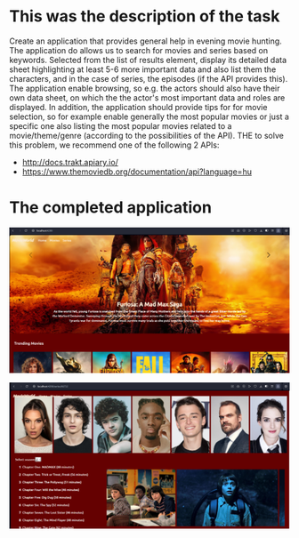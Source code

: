 # This was the description of the task

Create an application that provides general help in evening movie hunting. The application do 
allows us to search for movies and series based on keywords. Selected from the list of results 
element, display its detailed data sheet highlighting at least 5-6 more important data and also list them 
the characters, and in the case of series, the episodes (if the API provides this). The 
application enable browsing, so e.g. the actors should also have their own data sheet, on which the 
the actor's most important data and roles are displayed. In addition, the application should provide tips for 
for movie selection, so for example enable generally the most popular movies or just a specific one 
also listing the most popular movies related to a movie/theme/genre (according to the possibilities of the API). THE 
to solve this problem, we recommend one of the following 2 APIs: 
- http://docs.trakt.apiary.io/  
- https://www.themoviedb.org/documentation/api?language=hu

# The completed application

![](movieworld_home.png)

![](movieworld_seriesepisodes.png)

